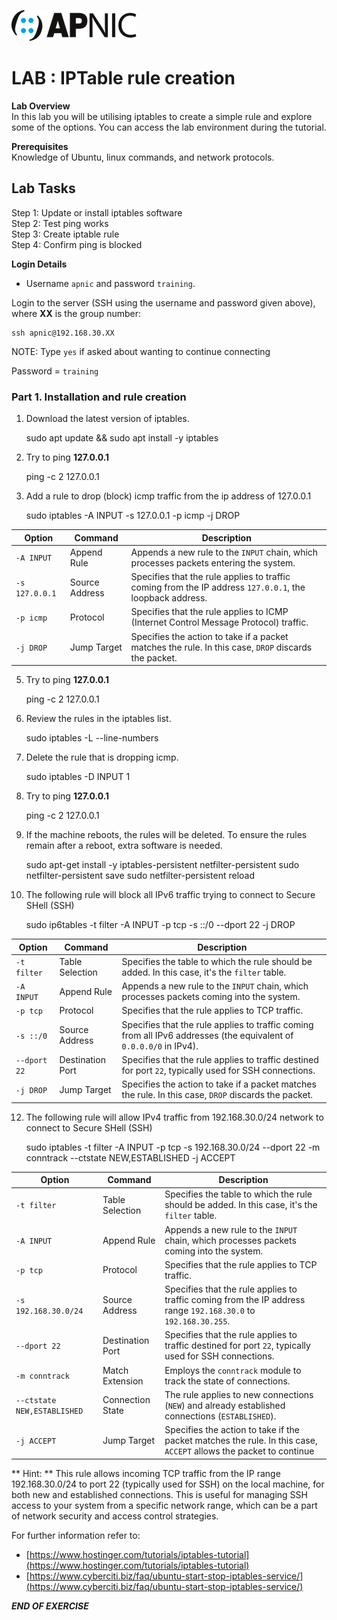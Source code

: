 ![](images/apnic_logo.png)
# LAB : IPTable rule creation

**Lab Overview** <br>
In this lab you will be utilising iptables to create a simple rule and explore some of the options. You can access the lab environment during the tutorial.

**Prerequisites** <br> 
Knowledge of Ubuntu, linux commands, and network protocols.

## Lab Tasks
Step 1: Update or install iptables software<br>
Step 2: Test ping works <br>
Step 3: Create iptable rule <br>
Step 4: Confirm ping is blocked <br>

**Login Details**
 
* Username `apnic` and password `training`.

Login to the server (SSH using the username and password given above), where **XX** is the group number:

	ssh apnic@192.168.30.XX
	
NOTE: Type `yes` if asked about wanting to continue connecting

Password = `training`

### Part 1. Installation and rule creation

1. Download the latest version of iptables.

	sudo apt update && sudo apt install -y iptables
			
2. Try to ping **127.0.0.1**

	ping -c 2 127.0.0.1
   
3. Add a rule to drop (block) icmp traffic from the ip address of 127.0.0.1

	sudo iptables -A INPUT -s 127.0.0.1 -p icmp -j DROP

| Option         | Command        | Description                                                                                                   |
|----------------|----------------|---------------------------------------------------------------------------------------------------------------|
| `-A INPUT`     | Append Rule    | Appends a new rule to the `INPUT` chain, which processes packets entering the system.                         |
| `-s 127.0.0.1` | Source Address | Specifies that the rule applies to traffic coming from the IP address `127.0.0.1`, the loopback address.      |
| `-p icmp`      | Protocol       | Specifies that the rule applies to ICMP (Internet Control Message Protocol) traffic.                          |
| `-j DROP`      | Jump Target    | Specifies the action to take if a packet matches the rule. In this case, `DROP` discards the packet.         |


5. Try to ping **127.0.0.1**

	ping -c 2 127.0.0.1
   
6. Review the rules in the iptables list.

	sudo iptables -L --line-numbers

7. Delete the rule that is dropping icmp.

	sudo iptables -D INPUT 1
   
8. Try to ping **127.0.0.1**

	ping -c 2 127.0.0.1

9. If the machine reboots, the rules will be deleted. To ensure the rules remain after a reboot, extra software is needed.

	sudo apt-get install -y iptables-persistent netfilter-persistent
	sudo netfilter-persistent save
	sudo netfilter-persistent reload

10. The following rule will block all IPv6 traffic trying to connect to Secure SHell (SSH)

	sudo ip6tables -t filter -A INPUT -p tcp -s ::/0 --dport 22 -j DROP

| Option        | Command           | Description                                                                                                         |
|---------------|-------------------|---------------------------------------------------------------------------------------------------------------------|
| `-t filter`   | Table Selection   | Specifies the table to which the rule should be added. In this case, it's the `filter` table.                       |
| `-A INPUT`    | Append Rule       | Appends a new rule to the `INPUT` chain, which processes packets coming into the system.                           |
| `-p tcp`      | Protocol          | Specifies that the rule applies to TCP traffic.                                                                     |
| `-s ::/0`     | Source Address    | Specifies that the rule applies to traffic coming from all IPv6 addresses (the equivalent of `0.0.0.0/0` in IPv4). |
| `--dport 22`  | Destination Port  | Specifies that the rule applies to traffic destined for port `22`, typically used for SSH connections.             |
| `-j DROP`     | Jump Target       | Specifies the action to take if a packet matches the rule. In this case, `DROP` discards the packet.               |


12. The following rule will allow IPv4 traffic from 192.168.30.0/24 network to connect to Secure SHell (SSH)

	sudo iptables -t filter -A INPUT -p tcp -s 192.168.30.0/24 --dport 22 -m conntrack --ctstate NEW,ESTABLISHED -j ACCEPT

| Option                     | Command        | Description                                                                                                       |
|----------------------------|----------------|-------------------------------------------------------------------------------------------------------------------|
| `-t filter`                | Table Selection| Specifies the table to which the rule should be added. In this case, it's the `filter` table.                     |
| `-A INPUT`                 | Append Rule    | Appends a new rule to the `INPUT` chain, which processes packets coming into the system.                         |
| `-p tcp`                   | Protocol       | Specifies that the rule applies to TCP traffic.                                                                   |
| `-s 192.168.30.0/24`       | Source Address | Specifies that the rule applies to traffic coming from the IP address range `192.168.30.0` to `192.168.30.255`.  |
| `--dport 22`               | Destination Port| Specifies that the rule applies to traffic destined for port `22`, typically used for SSH connections.           |
| `-m conntrack`             | Match Extension| Employs the `conntrack` module to track the state of connections.                                                  |
| `--ctstate NEW,ESTABLISHED`| Connection State| The rule applies to new connections (`NEW`) and already established connections (`ESTABLISHED`).                  |
| `-j ACCEPT`                | Jump Target    | Specifies the action to take if the packet matches the rule. In this case, `ACCEPT` allows the packet to continue|

** Hint: ** This rule allows incoming TCP traffic from the IP range 192.168.30.0/24 to port 22 (typically used for SSH) on the local machine, for both new and established connections. This is useful for managing SSH access to your system from a specific network range, which can be a part of network security and access control strategies.

For further information refer to:

* [https://www.hostinger.com/tutorials/iptables-tutorial](https://www.hostinger.com/tutorials/iptables-tutorial)
* [https://www.cyberciti.biz/faq/ubuntu-start-stop-iptables-service/](https://www.cyberciti.biz/faq/ubuntu-start-stop-iptables-service/)
					
***END OF EXERCISE***
